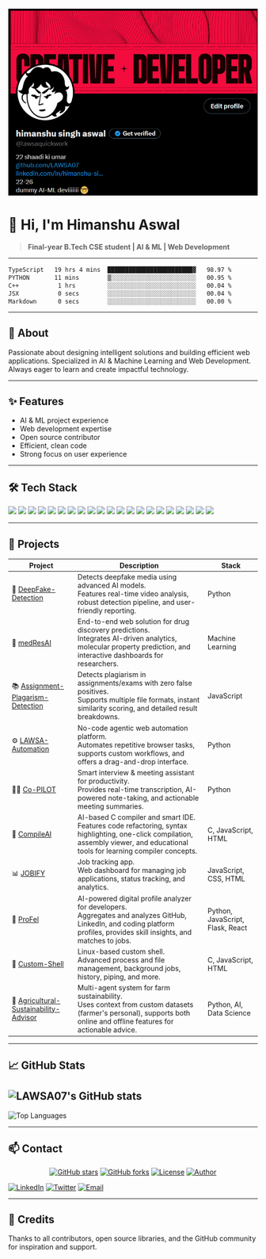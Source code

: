 ![lawsa banner](public/lawsa.png)


# 👋 Hi, I'm Himanshu Aswal

> **Final-year B.Tech CSE student | AI & ML | Web Development**

---

```
TypeScript   19 hrs 4 mins  ████████████████████████▓   98.97 %
PYTHON       11 mins        ▒░░░░░░░░░░░░░░░░░░░░░░░░   00.95 %
C++           1 hrs         ░░░░░░░░░░░░░░░░░░░░░░░░░   00.04 %
JSX           0 secs        ░░░░░░░░░░░░░░░░░░░░░░░░░   00.04 %
Markdown      0 secs        ░░░░░░░░░░░░░░░░░░░░░░░░░   00.00 %
```

---

## 📝 About

Passionate about designing intelligent solutions and building efficient web applications. Specialized in AI & Machine Learning and Web Development. Always eager to learn and create impactful technology.

---

## ✨ Features
- AI & ML project experience
- Web development expertise
- Open source contributor
- Efficient, clean code
- Strong focus on user experience

---

## 🛠️ Tech Stack

<p>
  <img src="https://img.shields.io/badge/Python-3776AB?logo=python&logoColor=white" height="40">
  <img src="https://img.shields.io/badge/TensorFlow-FF6F00?logo=tensorflow&logoColor=white" height="40">
  <img src="https://img.shields.io/badge/Keras-D00000?logo=keras&logoColor=white" height="40">
  <img src="https://img.shields.io/badge/PyTorch-EE4C2C?logo=pytorch&logoColor=white" height="40">
  <img src="https://img.shields.io/badge/Scikit--learn-F7931E?logo=scikit-learn&logoColor=white" height="40">
  <img src="https://img.shields.io/badge/LangChain-000000?logo=data:image/svg+xml;base64,PHN2ZyBmaWxsPSIjZmZmIiB2aWV3Qm94PSIwIDAgMzAgMzAiIHdpZHRoPSIxNCIgaGVpZ2h0PSIxNCI+PHJlY3Qgd2lkdGg9IjMwIiBoZWlnaHQ9IjMwIiByeD0iNSIgZmlsbD0iIzAwMCIvPjx0ZXh0IHg9IjE1IiB5PSIyMCIgZm9udC1zaXplPSIxMCIgdGV4dC1hbmNob3I9Im1pZGRsZSIgZmlsbD0iI2ZmZiI+TC1DPC90ZXh0Pjwvc3ZnPg==" height="40">
  <img src="https://img.shields.io/badge/LangGraph-000000?logo=data:image/svg+xml;base64,PHN2ZyBmaWxsPSIjZmZmIiB2aWV3Qm94PSIwIDAgMzAgMzAiIHdpZHRoPSIxNCIgaGVpZ2h0PSIxNCI+PHJlY3Qgd2lkdGg9IjMwIiBoZWlnaHQ9IjMwIiByeD0iNSIgZmlsbD0iIzAwMCIvPjx0ZXh0IHg9IjE1IiB5PSIyMCIgZm9udC1zaXplPSIxMCIgdGV4dC1hbmNob3I9Im1pZGRsZSIgZmlsbD0iI2ZmZiI+TC1HPjwvdGV4dD48L3N2Zz4=" height="40">
  <img src="https://img.shields.io/badge/OpenAI-412991?logo=openai&logoColor=white" height="40">
  <img src="https://img.shields.io/badge/Hugging%20Face-FFD21F?logo=huggingface&logoColor=black" height="40">
  <img src="https://img.shields.io/badge/React-61DAFB?logo=react&logoColor=black" height="40">
  <img src="https://img.shields.io/badge/Next.js-000000?logo=nextdotjs&logoColor=white" height="40">
  <img src="https://img.shields.io/badge/Node.js-339933?logo=nodedotjs&logoColor=white" height="40">
  <img src="https://img.shields.io/badge/Express-000000?logo=express&logoColor=white" height="40">
  <img src="https://img.shields.io/badge/JavaScript-F7DF1E?logo=javascript&logoColor=black" height="40">
  <img src="https://img.shields.io/badge/TypeScript-3178C6?logo=typescript&logoColor=white" height="40">
  <img src="https://img.shields.io/badge/HTML5-E34F26?logo=html5&logoColor=white" height="40">
  <img src="https://img.shields.io/badge/CSS3-1572B6?logo=css3&logoColor=white" height="40">
  <img src="https://img.shields.io/badge/MongoDB-47A248?logo=mongodb&logoColor=white" height="40">
  <img src="https://img.shields.io/badge/PostgreSQL-4169E1?logo=postgresql&logoColor=white" height="40">
  <img src="https://img.shields.io/badge/Docker-2496ED?logo=docker&logoColor=white" height="40">
  <img src="https://img.shields.io/badge/Flask-000000?logo=flask&logoColor=white" height="40">
</p>

<!-- Note: For truly animated/movable icons, you would need to use GIFs or SVGs with animation, but GitHub markdown only supports static badge images. For more interactivity, consider linking to a portfolio or using a custom web page. -->

---

## 📂 Projects

| Project | Description | Stack |
|--------|-------------|-------|
| 🤖 [DeepFake-Detection](https://github.com/LAWSA07/DeepFake-Detection) | Detects deepfake media using advanced AI models.<br>Features real-time video analysis, robust detection pipeline, and user-friendly reporting. | Python |
| 💊 [medResAI](https://github.com/LAWSA07/medResAI) | End-to-end web solution for drug discovery predictions.<br>Integrates AI-driven analytics, molecular property prediction, and interactive dashboards for researchers. | Machine Learning |
| 📚 [Assignment-Plagarism-Detection](https://github.com/LAWSA07/Assignment-Plagarism-Detection) | Detects plagiarism in assignments/exams with zero false positives.<br>Supports multiple file formats, instant similarity scoring, and detailed result breakdowns. | JavaScript |
| ⚙️ [LAWSA-Automation](https://github.com/LAWSA07/LAWSA-Automation) | No-code agentic web automation platform.<br>Automates repetitive browser tasks, supports custom workflows, and offers a drag-and-drop interface. | Python |
| 🧑‍💼 [Co-PILOT](https://github.com/LAWSA07/Co-PILOT) | Smart interview & meeting assistant for productivity.<br>Provides real-time transcription, AI-powered note-taking, and actionable meeting summaries. | Python |
| 🧠 [CompileAI](https://github.com/LAWSA07/CompileAI) | AI-based C compiler and smart IDE.<br>Features code refactoring, syntax highlighting, one-click compilation, assembly viewer, and educational tools for learning compiler concepts. | C, JavaScript, HTML |
| 📊 [JOBIFY](https://github.com/LAWSA07/JOBIFY) | Job tracking app.<br>Web dashboard for managing job applications, status tracking, and analytics. | JavaScript, CSS, HTML |
| 🪪 [ProFel](https://github.com/LAWSA07/ProFel) | AI-powered digital profile analyzer for developers.<br>Aggregates and analyzes GitHub, LinkedIn, and coding platform profiles, provides skill insights, and matches to jobs. | Python, JavaScript, Flask, React |
| 🐚 [Custom-Shell](https://github.com/LAWSA07/Custom-Shell) | Linux-based custom shell.<br>Advanced process and file management, background jobs, history, piping, and more. | C, JavaScript, HTML |
| 🌱 [Agricultural-Sustainability-Advisor](https://github.com/LAWSA07/Agricultural-Sustainability-Advisor) | Multi-agent system for farm sustainability.<br>Uses context from custom datasets (farmer's personal), supports both online and offline features for actionable advice. | Python, AI, Data Science |

---

## 📈 GitHub Stats

![LAWSA07's GitHub stats](https://github-readme-stats.vercel.app/api?username=LAWSA07&show_icons=true&theme=algolia&bg_color=000000&text_color=00FF00&title_color=00FF00)
---
![Top Languages](https://github-readme-stats.vercel.app/api/top-langs/?username=LAWSA07&layout=compact&theme=algolia&bg_color=000000&text_color=00FF00&title_color=00FF00)


---

## 📫 Contact

<p align="center">
  <a href="https://github.com/LAWSA07/Lawsa07"><img src="https://img.shields.io/github/stars/LAWSA07/Lawsa07?style=social" alt="GitHub stars"></a>
  <a href="https://github.com/LAWSA07/Lawsa07"><img src="https://img.shields.io/github/forks/LAWSA07/Lawsa07?style=social" alt="GitHub forks"></a>
  <a href="https://github.com/LAWSA07/Lawsa07/blob/main/LICENSE"><img src="https://img.shields.io/github/license/LAWSA07/Lawsa07?color=lime" alt="License"></a>
  <a href="https://github.com/LAWSA07"><img src="https://img.shields.io/badge/Author-LAWSA07-lime" alt="Author"></a>
</p>

[![LinkedIn](https://img.shields.io/badge/LinkedIn-0077B5?logo=linkedin&logoColor=white)](https://www.linkedin.com/in/himanshu-singh-aswal-093186271/)
[![Twitter](https://img.shields.io/badge/Twitter-1DA1F2?logo=twitter&logoColor=white)](https://twitter.com/himanshuaswal)
[![Email](https://img.shields.io/badge/Email-D14836?logo=gmail&logoColor=white)](mailto:aswalh0707@gmail.com)

---

## 🙏 Credits

Thanks to all contributors, open source libraries, and the GitHub community for inspiration and support.

